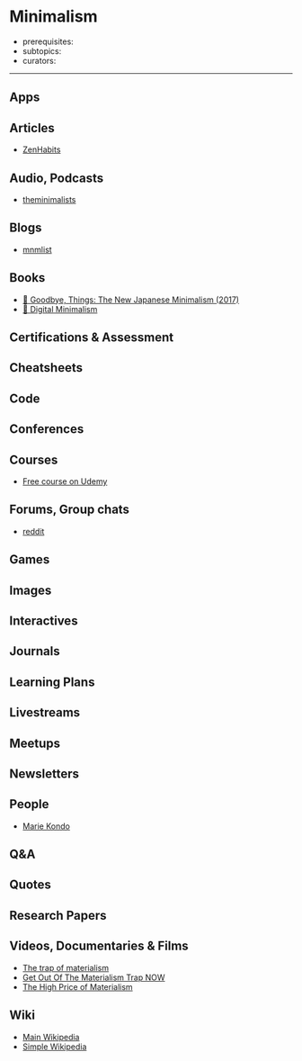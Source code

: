 # Minimalism

- prerequisites:
- subtopics:
- curators:

------

## Apps

## Articles

- [ZenHabits](https://zenhabits.net/focus-antidote/)

## Audio, Podcasts

- [theminimalists](https://www.theminimalists.com/podcast/)

## Blogs

- [mnmlist](http://mnmlist.com/archives/)

## Books

- [📕 Goodbye, Things: The New Japanese Minimalism (2017)](https://www.goodreads.com/book/show/30231806-goodbye-things)
- [📕 Digital Minimalism](https://www.goodreads.com/book/show/44160076-digital-minimalism)


## Certifications & Assessment

## Cheatsheets

## Code

## Conferences

## Courses

- [Free course on Udemy](https://www.udemy.com/minimalism-simplicity-freedom/learn/lecture/7353226#overview)

## Forums, Group chats

- [reddit](https://www.reddit.com/r/minimalism/)

## Games

## Images

## Interactives

## Journals

## Learning Plans

## Livestreams

## Meetups

## Newsletters

## People

- [Marie Kondo](https://en.wikipedia.org/wiki/Marie_Kondo#KonMari_method)

## Q&A

## Quotes

## Research Papers

## Videos, Documentaries & Films

- [The trap of materialism](https://www.youtube.com/watch?v=DtwXryPNciM)
- [Get Out Of The Materialism Trap NOW](https://www.youtube.com/watch?v=Qk1i7UGBz1Q)
- [The High Price of Materialism](https://www.youtube.com/watch?v=oGab38pKscw)

## Wiki

- [Main Wikipedia](https://en.wikipedia.org/wiki/Minimalism)
- [Simple Wikipedia](https://simple.wikipedia.org/wiki/Minimalism)
